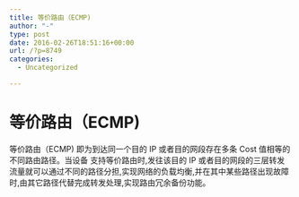```yaml
---
title: 等价路由（ECMP) 
author: "-"
type: post
date: 2016-02-26T18:51:16+00:00
url: /?p=8749
categories:
  - Uncategorized

---
```

# 等价路由（ECMP)
等价路由（ECMP) 即为到达同一个目的 IP 或者目的网段存在多条 Cost 值相等的不同路由路径。当设备 支持等价路由时,发往该目的 IP 或者目的网段的三层转发流量就可以通过不同的路径分担,实现网络的负载均衡,并在其中某些路径出现故障时,由其它路径代替完成转发处理,实现路由冗余备份功能。